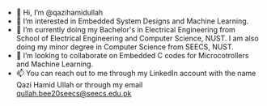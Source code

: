 - 👋 Hi, I’m @qazihamidullah
- 👀 I’m interested in Embedded System Designs and Machine Learning.
- 🌱 I’m currently doing my Bachelor's in Electrical Engineering from School of Electrical Engineering and Computer Science, NUST. I am also doing my minor degree in Computer Science from SEECS, NUST.
- 💞️ I’m looking to collaborate on Embedded C codes for Microcotrollers and Machine Learning.
- 📫 You can reach out to me through my LinkedIn account with the name Qazi Hamid Ullah or through my email qullah.bee20seecs@seecs.edu.pk

<!---
qazihamidullah/qazihamidullah is a ✨ special ✨ repository because its `README.md` (this file) appears on your GitHub profile.
You can click the Preview link to take a look at your changes.
--->
